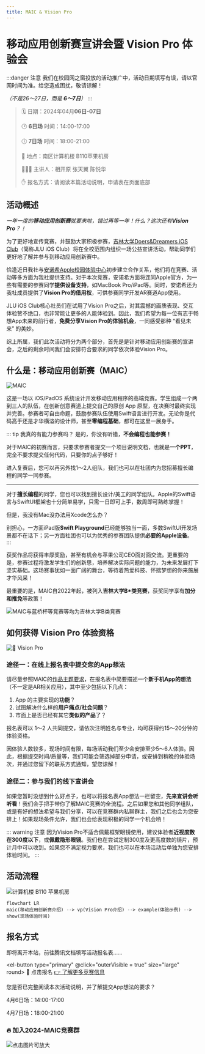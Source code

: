 ```yaml
---
title: MAIC & Vision Pro
---
```


# 移动应用创新赛宣讲会暨 Vision Pro 体验会 <Badge type="danger" text="NEW" />

:::danger 注意
我们在校园网之窗投放的活动推广中，活动日期填写有误，请以官网时间为准。给您造成困扰，敬请谅解！

_（不是26～27日，而是 **6～7日**）_
::: 

> 🗓️ 日期：2024年04月**06日-07日**
>
> 🕑 **6日场** 时间：14:00-17:00
>
> 🕕 **7日场** 时间：18:00-21:00
>
> 🏢 地点：南区计算机楼 B110苹果机房
>
> 👩🏻‍💻 主讲人：相开原 张天翼 陈悦华
>
> ✋ 报名方式：请阅读本篇活动说明，申请表在页面底部

## 活动概述

_一年一度的**移动应用创新赛**就要来啦，错过再等一年！什么？这次还有**Vision Pro**？！_

为了更好地宣传竞赛，并鼓励大家积极参赛，[吉林大学Doers&Dreamers iOS Club](/about-us/)（简称JLU iOS Club）将在全校范围内组织一场公益宣讲活动，帮助同学们更好地了解并参与到移动应用创新赛中。

恰逢近日我社与[安诺希Apple校园体验中心](/news/an-nuo-xi/)初步建立合作关系，他们将在竞赛、活动等多方面为我社提供支持。对于本次竞赛，安诺希方面将连同Apple官方，为一些有需要的参赛同学**提供设备支持**，如MacBook Pro/iPad等。同时，安诺希还为我社成员提供了**Vision Pro的借用权**，可供参赛同学开发AR赛道App使用。

JLU iOS Club核心社员们在试用了Vision Pro之后，对其震撼的画质表现、交互体验赞不绝口，也非常能让更多的人能体验到。因此，我们希望为每一位有志于畅想App未来的前行者，**免费分享Vision Pro的体验机会**，一同感受那种 “看见未来” 的美妙。

综上所属，我们此次活动将分为两个部分，首先是是针对移动应用创新赛的宣讲会，之后的剩余时间我们会安排符合要求的同学依次体验Vision Pro。

## 什么是：移动应用创新赛（MAIC）

![MAIC](..%2F..%2Fcompetitions%2Fmaic%2Fmaic.webp)

这是一场以 iOS/PadOS 系统设计开发移动应用程序的高端竞赛。学生组成一个两到三人的队伍，在创新创意赛道上提交自己的原创 App 原型，在决赛时最终实现并完善。参赛者可自由命题，鼓励参赛队伍使用Swift语言进行开发。无论你是代码高手还是才华横溢的设计师，甚至**零编程基础**，都可在这里一展身手。

::: tip 我真的有能力参赛吗？
是的，你没有听错，**不会编程也能参赛！**

对于MAIC的初赛而言，只要求参赛者提交一个项目说明文档，也就是**一个PPT**，完全不要求提交任何代码，只要你的点子够好！

进入复赛后，您可以再另外找1～2人组队，我们也可以在社团内为您招募擅长编程的同学一同参赛。

---

对于**擅长编程**的同学，您也可以找到擅长设计/美工的同学组队。Apple的Swift语言与SwiftUI框架也十分简单易学，只需一日即可上手，数周即可熟练掌握！

但是，我没有Mac没办法用Xcode怎么办？

别担心，一方面iPad版**Swift Playground**已经能够独当一面，多数SwiftUI开发场景都不在话下；另一方面社团也可以为优秀的参赛团队提供**必要的Apple设备**。
:::

获奖作品将获得丰厚奖励，甚至有机会与苹果公司CEO面对面交流。更重要的是，参赛过程将激发学生们的创新思，培养解决实际问题的能力，为未来发展打下坚实基础。这场赛事犹如一面广阔的舞台，等待着热爱科技、怀揣梦想的你来施展才华风采！

最重要的是，MAIC自2022年起，被列入**吉林大学B*类竞赛**，获奖同学享有**加分和推免**等政策！

![MAIC与蓝桥杯等竞赛等均为吉林大学B类竞赛](maic-B*.png)

## 如何获得 Vision Pro 体验资格

![ Vision Pro](vp.jpg)

### 途径一：在线上报名表中提交您的App想法

请尽量参照MAIC的[作品主题要求](/competitions/maic/#%E4%BD%9C%E5%93%81%E4%B8%BB%E9%A2%98%E8%A6%81%E6%B1%82)，在报名表中简要描述一个**新手机App的想法**（不一定是AR相关应用），其中至少包括以下几点：

1. App 的主要实现的**功能**？
2. 试图解决什么样的**用户痛点/社会问题**？
3. 市面上是否已经有其它**类似的产品**了？

报名表可以 1～2 人共同提交，请依次注明姓名与专业，均可获得约15～20分钟的体验资格。

因体验人数较多，现场时间有限，每场活动我们至少会安排至少5～6人体验。因此，根据提交时间/质量等，我们可能会筛选掉部分申请，或安排到稍晚的体验场次，并通过您留下的联系方式通知，望您谅解！

### 途径二：参与我们的线下宣讲会

如果您暂时没想到什么好点子，也可以将报名表App想法一栏留空，**先来宣讲会听听看**！我们会手把手带你了解MAIC竞赛的全流程。之后如果您和其他同学组队，或是有好的想法希望与我们分享，可以在竞赛群内私聊群主，我们之后也会为您安排上！如果现场条件允许，我们也会给表现积极的同学一个机会哟！

::: warning 注意
因为Vision Pro不适合佩戴框架眼镜使用，建议体验者**近视度数在300度以下**，或**佩戴隐形眼镜**。我们也在尝试定制300度及更高度数的镜片，预计月中可以收到。如果您不满足视力要求，我们也可以在本场活动后单独为您安排体验时间。
:::

## 活动流程

![计算机楼 B110 苹果机房](..%2F..%2Fabout-us%2Fclass1.jpeg)

```mermaid
flowchart LR
maic(移动应用创新赛介绍) --> vp(Vision Pro介绍) --> example(体验示例) --> show(现场体验时间)
```

## 报名方式

即将离开本站，前往腾讯文档填写活动报名表……

<el-button type="primary" @click="outerVisible = true" size="large" round>
  🎉 点击报名
</el-button>
<el-button type="info" size="large" round>
  <a href="/competitions/maic/">👉 了解更多竞赛信息</a>
</el-button>

<el-dialog v-model="outerVisible" title="请确认……" width="80%">
  <span>您是否已完整阅读本次活动说明，并了解提交App想法的要求？</span>
  <el-dialog
    v-model="innerVisible"
    title="请选择您要报名的场次"
    append-to-body
    width="80%"
  >
    <p>4月6日场：14:00-17:00</p>
    <p>4月7日场：18:00-21:00</p>
    <template #footer>
      <div class="dialog-footer">
        <el-button type="primary">
          <a href="https://docs.qq.com/form/page/DTFVvQWlxRlN2eFhL" target="_blank">4月6日场</a>
        </el-button>
        <el-button type="primary">
          <a href="https://docs.qq.com/form/page/DTHdnRVN1b0J4cG54" target="_blank">4月7日场</a>
        </el-button>
      </div>
    </template>
  </el-dialog>
  <template #footer>
    <div class="dialog-footer">
      <el-button @click="outerVisible = false">我再看看</el-button>
      <el-button type="primary" @click="innerVisible = true">
        开始报名
      </el-button>
    </div>
  </template>
</el-dialog>

<script setup>
import {ref} from 'vue'; 
import {ElButton, ElDialog} from 'element-plus';

const outerVisible = ref(false);
const innerVisible = ref(false);

</script>

<style scoped>
.el-button a {
    color: var(--el-color-white);
    text-decoration: none;
}
</style>

### 🔥 加入2024-MAIC竞赛群

![点击图片可放大](/competitions/maic/maic-qr.jpg)